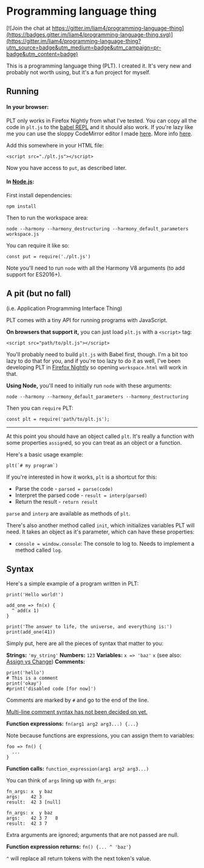 # Programming language thing

[![Join the chat at https://gitter.im/liam4/programming-language-thing](https://badges.gitter.im/liam4/programming-language-thing.svg)](https://gitter.im/liam4/programming-language-thing?utm_source=badge&utm_medium=badge&utm_campaign=pr-badge&utm_content=badge)

This is a programming language thing (PLT). I created it. It's very new and probably not worth using, but it's a fun project for myself.

## Running

#### In your browser:

PLT only works in Firefox Nightly from what I've tested. You can copy all the code in `plt.js` to the [babel REPL](http://babeljs.io/repl) and it should also work. If you're lazy like me you can use the sloppy CodeMirror editor I made [here](http://liam4.github.io/programming-language-thing/codemirror/). More info [here](doc/Using_the_CodeMirror_Editor.md).

Add this somewhere in your HTML file:

	<script src="./plt.js"></script>

Now you have access to `put`, as described later.

#### In [Node.js](https://nodejs.org):

First install dependencies:

	npm install

Then to run the workspace area:

	node --harmony --harmony_destructuring --harmony_default_parameters workspace.js

You can require it like so:

	const put = require('./plt.js')

Note you'll need to run `node` with all the Harmony V8 arguments (to add support for ES2016+).

## A pit (but no fall)

(i.e. Application Programming Interface Thing)

PLT comes with a tiny API for running programs with JavaScript.

**On browsers that support it,** you can just load `plt.js` with a `<script>` tag:

	<script src="path/to/plt.js"></script>

You'll probably need to build `plt.js` with Babel first, though. I'm a bit too lazy to do that for you, and if you're too lazy to do it as well, I've been developing PLT in [Firefox Nightly](https://nightly.mozilla.firefox) so opening `workspace.html` will work in that.

**Using Node,** you'll need to initially run `node` with these arguments:

	node --harmony --harmony_default_parameters --harmony_destructuring

Then you can `require` PLT:

	const plt = require('path/to/plt.js');

---

At this point you should have an object called `plt`. It's really a function with some properties `assign`ed, so you can treat as an object or a function.

Here's a basic usage example:

	plt(`# my program`)

If you're interested in how it works, `plt` is a shortcut for this:

* Parse the code - `parsed = parse(code)`
* Interpret the parsed code - `result = interp(parsed)`
* Return the result - `return result`

`parse` and `interp` are available as methods of `plt`.

There's also another method called `init`, which initializes variables PLT will need. It takes an object as it's parameter, which can have these properties:

* `console = window.console`: The console to log to. Needs to implement a method called `log`.

## Syntax

Here's a simple example of a program written in PLT:

    print('Hello world!')

    add_one => fn(x) {
      ^ add(x 1)
    }

    print('The answer to life, the universe, and everything is:')
    print(add_one(41))

Simply put, here are all the pieces of syntax that matter to you:

**Strings:** `'my_string'`
**Numbers:** `123`
**Variables:** `x => 'baz'` `x` (see also: [Assign vs Change](doc/Assign_vs_Change.md))
**Comments:**

    print('hello')
    # This is a comment
    print('okay')
    #print('disabled code [for now]')

Comments are marked by `#` and go to the end of the line.

[Multi-line comment syntax has not been decided on yet.](https://github.com/liam4/programming-language-thing/issues/2)

**Function expressions:** `fn(arg1 arg2 arg3...) {...}`

Note because functions are expressions, you can assign them to variables:

    foo => fn() {
      ...
    }

**Function calls:** `function_expression(arg1 arg2 arg3...)`

You can think of `args` lining up with `fn_args`:

    fn_args: x  y baz
    args:    42 3
    result:  42 3 [null]

    fn_args: x  y baz
    args:    42 3 7   8
    result:  42 3 7

Extra arguments are ignored; arguments that are not passed are null.

**Function expression returns:** `fn() {... ^ 'baz'}`

`^` will replace all return tokens with the next token's value.
